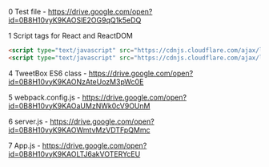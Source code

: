 0
Test file - https://drive.google.com/open?id=0B8H10vyK9KAOSlE2OG9qQ1k5eDQ

1
Script tags for React and ReactDOM
```html
<script type="text/javascript" src="https://cdnjs.cloudflare.com/ajax/libs/react/15.4.0/react.js"></script>
<script type="text/javascript" src="https://cdnjs.cloudflare.com/ajax/libs/react/15.4.0/react-dom.js"></script>
```

4
TweetBox ES6 class - https://drive.google.com/open?id=0B8H10vyK9KAONzAteUozM3pWc0E

5
webpack.config.js - https://drive.google.com/open?id=0B8H10vyK9KAOaUMzNWk0cV9OUnM

6
server.js - https://drive.google.com/open?id=0B8H10vyK9KAOWmtvMzVDTFpQMmc

7
App.js - https://drive.google.com/open?id=0B8H10vyK9KAOLTJ6akVOTERYcEU
